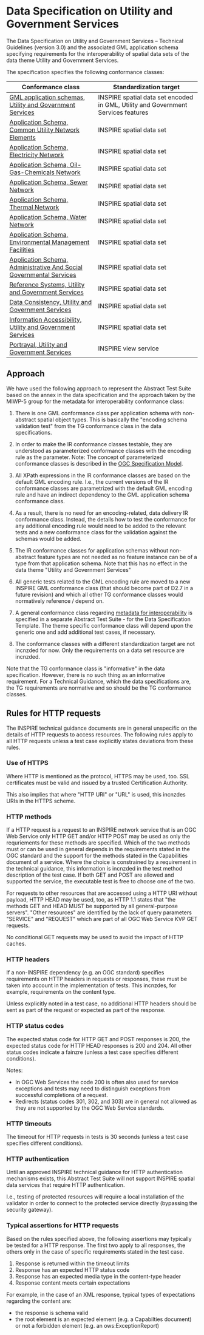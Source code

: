 # Data Specification on Utility and Government Services
                       
The Data Specification on Utility and Government Services – Technical Guidelines (version 3.0) and the associated GML application schema specifying requirements for the interoperability of spatial data sets of the data theme Utility and Government Services.

The specification specifies the following conformance classes:

| Conformance class | Standardization target |
| ----------------- | ---------------------- |
| [GML application schemas, Utility and Government Services](http://inspire.ec.europa.eu/id/ats/data-us/master/us-gml) | INSPIRE spatial data set encoded in GML, Utility and Government Services features |
| [Application Schema, Common Utility Network Elements](http://inspire.ec.europa.eu/id/ats/data-us/master/us-net-as) | INSPIRE spatial data set |
| [Application Schema, Electricity Network](http://inspire.ec.europa.eu/id/ats/data-us/master/us-net-el-as) | INSPIRE spatial data set |
| [Application Schema, Oil-Gas-Chemicals Network](http://inspire.ec.europa.eu/id/ats/data-us/master/us-net-ogc-as) | INSPIRE spatial data set |
| [Application Schema, Sewer Network](http://inspire.ec.europa.eu/id/ats/data-us/master/us-net-sw-as) | INSPIRE spatial data set |
| [Application Schema, Thermal Network](http://inspire.ec.europa.eu/id/ats/data-us/master/us-net-th-as) | INSPIRE spatial data set |
| [Application Schema, Water Network](http://inspire.ec.europa.eu/id/ats/data-us/master/us-net-wa-as) | INSPIRE spatial data set |
| [Application Schema, Environmental Management Facilities](http://inspire.ec.europa.eu/id/ats/data-us/master/us-emf-as) | INSPIRE spatial data set |
| [Application Schema, Administrative And Social Governmental Services](http://inspire.ec.europa.eu/id/ats/data-us/master/us-govserv-as) | INSPIRE spatial data set |
| [Reference Systems, Utility and Government Services](http://inspire.ec.europa.eu/id/ats/data-us/master/us-rs) | INSPIRE spatial data set |
| [Data Consistency, Utility and Government Services](http://inspire.ec.europa.eu/id/ats/data-us/master/us-dc) | INSPIRE spatial data set |
| [Information Accessibility, Utility and Government Services](http://inspire.ec.europa.eu/id/ats/data-us/master/us-ia) | INSPIRE spatial data set |
| [Portrayal, Utility and Government Services](http://inspire.ec.europa.eu/id/ats/data-us/master/us-portrayal) | INSPIRE view service |


## Approach

We have used the following approach to represent the Abstract Test Suite based on the annex in the data specification and the approach taken by the MIWP-5 group for the metadata for interoperability conformance class:

1. There is one GML conformance class per application schema with non-abstract spatial object types. This is basically the "encoding schema validation test" from the TG conformance class in the data specifications. 

2. In order to make the IR conformance classes testable, they are understood as parameterized conformance classes with the encoding rule as the parameter. Note: The concept of parameterized conformance classes is described in the [OGC Specification Model](https://portal.opengeospatial.org/files/?artifact_id=34762).

3. All XPath expressions in the IR conformance classes are based on the default GML encoding rule. I.e., the current versions of the IR conformance classes are parametrized with the default GML encoding rule and have an indirect dependency to the GML application schema conformance class.  

4. As a result, there is no need for an encoding-related, data delivery IR conformance class. Instead, the details how to test the conformance for any additional encoding rule would need to be added to the relevant tests and a new conformance class for the validation against the schemas would be added.

5. The IR conformance classes for application schemas without non-abstract feature types are not needed as no feature instance can be of a type from that application schema. Note that this has no effect in the data theme "Utility and Government Services"

6. All generic tests related to the GML encoding rule are moved to a new INSPIRE GML conformance class (that should become part of D2.7 in a future revision) and which all other TG conformance classes would normatively reference / depend on.

7. A general conformance class regarding [metadata for interoperability](https://github.com/inspire-eu-validation/data/tree/master/interoperability-metadata) is specified in a separate Abstract Test Suite - for the Data Specification Template. The theme specific conformance class will depend upon the generic one and add additional test cases, if necessary.
   
8. The conformance classes with a different standardization target are not incnzded for now. Only the requirements on a data set resource are incnzded.

Note that the TG conformance class is "informative" in the data specification. However, there is no such thing as an informative requirement. For a Technical Guidance, which the data specifications are, the TG requirements are normative and so should be the TG conformance classes.

## Rules for HTTP requests

The INSPIRE technical guidance documents are in general unspecific on the details of HTTP requests to access resources. The following rules apply to all HTTP requests unless a test case explicitly states deviations from these rules.

### Use of HTTPS

Where HTTP is mentioned as the protocol, HTTPS may be used, too. SSL certificates must be valid and issued by a trusted Certification Authority.

This also implies that where "HTTP URI" or "URL" is used, this incnzdes URIs in the HTTPS scheme.

### HTTP methods

If a HTTP request is a request to an INSPIRE network service that is an OGC Web Service only HTTP GET and/or HTTP POST may be used as only the requriements for these methods are specified. Which of the two methods must or can be used in general depends in the requirements stated in the OGC standard and the support for the methods stated in the Capabilities document of a service. Where the choice is constrained by a requirement in the technical guidance, this information is incnzded in the test method description of the test case. If both GET and POST are allowed and supported the service, the executable test is free to choose one of the two.  

For requests to other resources that are accessed using a HTTP URI without payload, HTTP HEAD may be used, too, as HTTP 1.1 states that "the methods GET and HEAD MUST be supported by all general-purpose servers". "Other resources" are identified by the lack of query parameters "SERVICE" and "REQUEST" which are part of all OGC Web Service KVP GET requests.

No conditional GET requests may be used to avoid the impact of HTTP caches. 

### HTTP headers

If a non-INSPIRE dependency (e.g. an OGC standard) specifies requirements on HTTP headers in requests or responses, these must be taken into account in the implementation of tests. This incnzdes, for example, requirements on the content type.

Unless explicitly noted in a test case, no additional HTTP headers should be sent as part of the request or expected as part of the response.  

### HTTP status codes

The expected status code for HTTP GET and POST responses is 200, the expected status code for HTTP HEAD responses is 200 and 204. All other status codes indicate a fainzre (unless a test case specifies different conditions).
 
Notes:
 
* In OGC Web Services the code 200 is often also used for service exceptions and tests may need to distinguish exceptions from successful completions of a request.
* Redirects (status codes 301, 302, and 303) are in general not allowed as they are not supported by the OGC Web Service standards.

### HTTP timeouts

The timeout for HTTP requests in tests is 30 seconds (unless a test case specifies different conditions).

### HTTP authentication

Until an approved INSPIRE technical guidance for HTTP authentication mechanisms exists, this Abstract Test Suite will not support INSPIRE spatial data services that require HTTP authentication.

I.e., testing of protected resources will require a local installation of the validator in order to connect to the protected service directly (bypassing the security gateway).

### Typical assertions for HTTP requests

Based on the rules specified above, the following assertions may typically be tested for a HTTP response. The first two apply to all responses, the others only in the case of specific requirements stated in the test case.

1. Response is returned within the timeout limits
2. Response has an expected HTTP status code
3. Response has an expected media type in the content-type header
4. Response content meets certain expectations

For example, in the case of an XML response, typical types of expectations regarding the content are: 

* the response is schema valid
* the root element is an expected element (e.g. a Capabilties document) or not a forbidden element (e.g. an ows:ExceptionReport)
